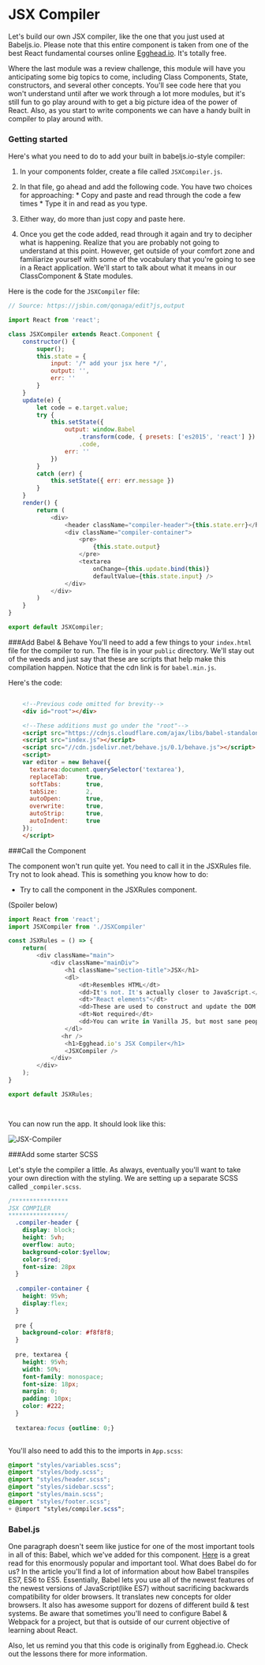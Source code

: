 # JSX Compiler

Let's build our own JSX compiler, like the one that you just used at Babeljs.io. Please note that this entire component is taken from one of the best React fundamental courses online [Egghead.io](https://egghead.io/lessons/react-build-a-jsx-live-compiler-as-a-react-component). It's totally free. 

Where the last module was a review challenge, this module will have you anticipating some big topics to come, including Class Components, State, constructors, and several other concepts.  You'll see code here that you won't understand until after we work through a lot more modules, but it's still fun to go play around with to get a big picture idea of the power of React. Also, as you start to write components we can have a handy built in compiler to play around with. 

### Getting started
Here's what you need to do to add your built in babeljs.io-style compiler:

1. In your components folder, create a file called `JSXCompiler.js`.
2. In that file, go ahead and add the following code. You have two choices for approaching: 
        * Copy and paste and read through the code a few times
        * Type it in and read as you type. 

3. Either way, do more than just copy and paste here.
4. Once you get the code added, read through it again and try to decipher what is happening. Realize that you are probably not going to understand at this point. However, get outside of your comfort zone and familiarize yourself with some of the vocabulary that you're going to see in a React application.  We'll start to talk about what it means in our ClassComponent & State modules.

Here is the code for the `JSXCompiler` file:

```js
// Source: https://jsbin.com/qonaga/edit?js,output

import React from 'react';

class JSXCompiler extends React.Component {
    constructor() {
        super();
        this.state = {
            input: '/* add your jsx here */',
            output: '',
            err: ''
        }
    }
    update(e) {
        let code = e.target.value;
        try {
            this.setState({
                output: window.Babel
                    .transform(code, { presets: ['es2015', 'react'] })
                    .code,
                err: ''
            })
        }
        catch (err) {
            this.setState({ err: err.message })
        }
    }
    render() {
        return (
            <div>
                <header className="compiler-header">{this.state.err}</header>
                <div className="compiler-container">
                    <pre>
                        {this.state.output}
                    </pre>
                    <textarea
                        onChange={this.update.bind(this)}
                        defaultValue={this.state.input} />
                </div>
            </div>
        )
    }
}

export default JSXCompiler;

```

###Add Babel & Behave
You'll need to add a few things to your `index.html` file for the compiler to run. The file is in your `public` directory. We'll stay out of the weeds and just say that these are scripts that help make this compilation happen. Notice that the cdn link is for `babel.min.js`.

Here's the code:

```html

    <!--Previous code omitted for brevity-->
    <div id="root"></div>

    <!--These additions must go under the "root"-->
    <script src="https://cdnjs.cloudflare.com/ajax/libs/babel-standalone/6.18.1/babel.min.js"></script>
    <script src="index.js"></script>
    <script src="//cdn.jsdelivr.net/behave.js/0.1/behave.js"></script>
    <script>
    var editor = new Behave({
      textarea:document.querySelector('textarea'),
      replaceTab:     true,
      softTabs:       true,
      tabSize:        2,
      autoOpen:       true,
      overwrite:      true,
      autoStrip:      true,
      autoIndent:     true
    });
    </script>
```

###Call the Component

The component won't run quite yet. You need to call it in the JSXRules file. Try not to look ahead. This is something you know how to do:

* Try to call the component in the JSXRules component.

 (Spoiler below)


```js
import React from 'react';
import JSXCompiler from './JSXCompiler'

const JSXRules = () => {
	return(
		<div className="main">
			<div className="mainDiv">
				<h1 className="section-title">JSX</h1> 
				<dl>
					<dt>Resembles HTML</dt>
					<dd>It's not. It's actually closer to JavaScript.</dd>
					<dt>"React elements"</dt>
					<dd>These are used to construct and update the DOM, or what you see on the screen.</dd>
					<dt>Not required</dt>
					<dd>You can write in Vanilla JS, but most sane people use JSX.</dd>
				</dl>
               <hr />
				<h1>Egghead.io's JSX Compiler</h1>
				<JSXCompiler />
			</div>
		</div>
	);
}

export default JSXRules;

    
```

You can now run the app. It should look like this:

![JSX-Compiler](../../assets/2.1.1_JSXCompiler.PNG)


###Add some starter SCSS

Let's style the compiler a little. As always, eventually you'll want to take your own direction with the styling. We are setting up a separate SCSS called `_compiler.scss`.

```scss
/****************
JSX COMPILER
****************/
  .compiler-header {
    display: block;
    height: 5vh;
    overflow: auto;
    background-color:$yellow;
    color:$red;
    font-size: 28px
  }
  
  .compiler-container {
    height: 95vh;
    display:flex;
  }
  
  pre {
    background-color: #f8f8f8;
  }
  
  pre, textarea {
    height: 95vh;
    width: 50%;
    font-family: monospace;
    font-size: 18px;
    margin: 0;
    padding: 10px;
    color: #222;
  }
  
  textarea:focus {outline: 0;}
  
```

You'll also need to add this to the imports in `App.scss`:

```scss
@import "styles/variables.scss";
@import "styles/body.scss";
@import "styles/header.scss";
@import "styles/sidebar.scss";
@import "styles/main.scss";
@import "styles/footer.scss";
+ @import "styles/compiler.scss";

```

### Babel.js
One paragraph doesn't seem like justice for one of the most important tools in all of this: Babel, which we've added for this component. [Here](https://codemix.com/blog/why-babel-matters/) is a great read for this enormously popular and important tool.  What does Babel do for us?  In the article you'll find a lot of information about how Babel transpiles ES7, ES6 to ES5.  Essentially, Babel lets you use all of the newest features of the newest versions of JavaScript(like ES7) without sacrificing backwards compatibility for older browsers. It translates new concepts for older browsers. It also has awesome support for dozens of different build & test systems. Be aware that sometimes you'll need to configure Babel & Webpack for a project, but that is outside of our current objective of learning about React. 


Also, let us remind you that this code is originally from Egghead.io. Check out the lessons there for more information. 
